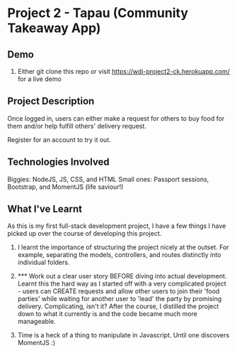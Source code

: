 # Project 2 - Tapau (Community Takeaway App)

## Demo
1. Either git clone this repo or visit https://wdi-project2-ck.herokuapp.com/ for a live demo

## Project Description
Once logged in, users can either make a request for others to buy food for them and/or help fulfill others' delivery request.

Register for an account to try it out.

## Technologies Involved
Biggies: NodeJS, JS, CSS, and HTML
Small ones: Passport sessions, Bootstrap, and MomentJS (life saviour!)

## What I've Learnt
As this is my first full-stack development project, I have a few things I have picked up over the course of developing this project.

1. I learnt the importance of structuring the project nicely at the outset. For example, separating the models, controllers, and routes distinctly into individual folders.

2. *** Work out a clear user story BEFORE diving into actual development. Learnt this the hard way as I started off with a very complicated project - users can CREATE requests and allow other users to join their 'food parties' while waiting for another user to 'lead' the party by promising delivery. Complicating, isn't it? After the course, I distilled the project down to what it currently is and the code became much more manageable.

3. Time is a heck of a thing to manipulate in Javascript. Until one discovers MomentJS :)
